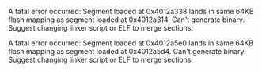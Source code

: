 A fatal error occurred: Segment loaded at 0x4012a338 lands in same 64KB flash mapping as segment loaded at 0x4012a314. Can't generate binary. Suggest changing linker script or ELF to merge sections.

A fatal error occurred: Segment loaded at 0x4012a5e0 lands in same 64KB flash mapping as segment loaded at 0x4012a5d4. Can't generate binary. Suggest changing linker script or ELF to merge sections


















